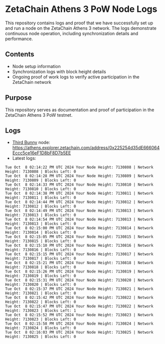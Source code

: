 # ZetaChain Athens 3 PoW Node Logs
This repository contains logs and proof that we have successfully set up and run a node on the ZetaChain Athens 3 network. The logs demonstrate continuous node operation, including synchronization details and performance.

## Contents
- Node setup information
- Synchronization logs with block height details
- Ongoing proof of work logs to verify active participation in the ZetaChain network

## Purpose
This repository serves as documentation and proof of participation in the ZetaChain Athens 3 PoW testnet.

## Logs

- [Third Bunny](https://thirdbunny.xyz/) node: https://athens.explorer.zetachain.com/address/0x225254d35dE666064Eccc5ce16eF1D8bF8D7b5EE
- Latest logs:
```
Tue Oct  8 02:14:22 PM UTC 2024 Your Node Height: 7130808 | Network Height: 7130808 | Blocks Left: 0
Tue Oct  8 02:14:28 PM UTC 2024 Your Node Height: 7130809 | Network Height: 7130809 | Blocks Left: 0
Tue Oct  8 02:14:33 PM UTC 2024 Your Node Height: 7130810 | Network Height: 7130810 | Blocks Left: 0
Tue Oct  8 02:14:38 PM UTC 2024 Your Node Height: 7130811 | Network Height: 7130811 | Blocks Left: 0
Tue Oct  8 02:14:44 PM UTC 2024 Your Node Height: 7130812 | Network Height: 7130812 | Blocks Left: 0
Tue Oct  8 02:14:49 PM UTC 2024 Your Node Height: 7130813 | Network Height: 7130813 | Blocks Left: 0
Tue Oct  8 02:14:54 PM UTC 2024 Your Node Height: 7130813 | Network Height: 7130813 | Blocks Left: 0
Tue Oct  8 02:15:00 PM UTC 2024 Your Node Height: 7130814 | Network Height: 7130814 | Blocks Left: 0
Tue Oct  8 02:15:05 PM UTC 2024 Your Node Height: 7130815 | Network Height: 7130815 | Blocks Left: 0
Tue Oct  8 02:15:10 PM UTC 2024 Your Node Height: 7130816 | Network Height: 7130816 | Blocks Left: 0
Tue Oct  8 02:15:15 PM UTC 2024 Your Node Height: 7130817 | Network Height: 7130817 | Blocks Left: 0
Tue Oct  8 02:15:21 PM UTC 2024 Your Node Height: 7130818 | Network Height: 7130818 | Blocks Left: 0
Tue Oct  8 02:15:26 PM UTC 2024 Your Node Height: 7130819 | Network Height: 7130819 | Blocks Left: 0
Tue Oct  8 02:15:31 PM UTC 2024 Your Node Height: 7130820 | Network Height: 7130820 | Blocks Left: 0
Tue Oct  8 02:15:37 PM UTC 2024 Your Node Height: 7130821 | Network Height: 7130821 | Blocks Left: 0
Tue Oct  8 02:15:42 PM UTC 2024 Your Node Height: 7130822 | Network Height: 7130822 | Blocks Left: 0
Tue Oct  8 02:15:47 PM UTC 2024 Your Node Height: 7130822 | Network Height: 7130823 | Blocks Left: 1
Tue Oct  8 02:15:52 PM UTC 2024 Your Node Height: 7130823 | Network Height: 7130823 | Blocks Left: 0
Tue Oct  8 02:15:58 PM UTC 2024 Your Node Height: 7130824 | Network Height: 7130824 | Blocks Left: 0
Tue Oct  8 02:16:03 PM UTC 2024 Your Node Height: 7130825 | Network Height: 7130825 | Blocks Left: 0
```
